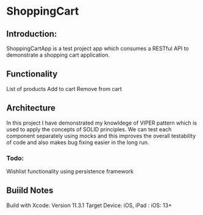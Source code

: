 # ShoppingCart

## Introduction: 
ShoppingCartApp  is a  test project app which consumes a RESTful API to demonstrate a shopping cart application. 

## Functionality
List of products
Add to cart
Remove from cart

## Architecture
In this project I have demonstrated my knowldege of VIPER pattern which is used to apply the concepts of SOLID  principles. We can test each component separately using mocks and this improves the overall testability of code and also makes bug fixing easier in the long run. 

### Todo:
Wishlist functionality using persistence framework

## Buiild Notes
Build with Xcode: Version 11.3.1 
Target Device: iOS, iPad : iOS: 13+
